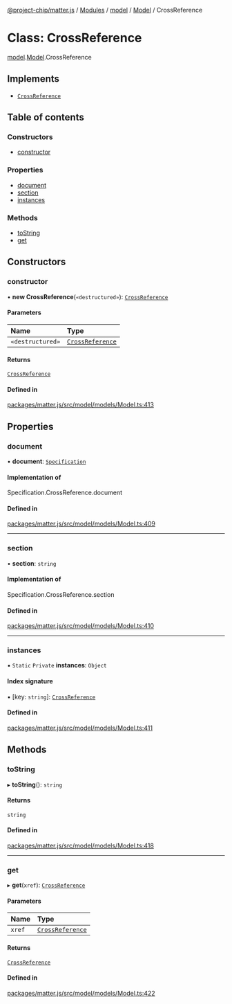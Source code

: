 [@project-chip/matter.js](../README.md) / [Modules](../modules.md) / [model](../modules/model.md) / [Model](../modules/model.Model.md) / CrossReference

# Class: CrossReference

[model](../modules/model.md).[Model](../modules/model.Model.md).CrossReference

## Implements

- [`CrossReference`](../modules/model.Specification.md#crossreference)

## Table of contents

### Constructors

- [constructor](model.Model.CrossReference.md#constructor)

### Properties

- [document](model.Model.CrossReference.md#document)
- [section](model.Model.CrossReference.md#section)
- [instances](model.Model.CrossReference.md#instances)

### Methods

- [toString](model.Model.CrossReference.md#tostring)
- [get](model.Model.CrossReference.md#get)

## Constructors

### constructor

• **new CrossReference**(`«destructured»`): [`CrossReference`](model.Model.CrossReference.md)

#### Parameters

| Name | Type |
| :------ | :------ |
| `«destructured»` | [`CrossReference`](../modules/model.Specification.md#crossreference) |

#### Returns

[`CrossReference`](model.Model.CrossReference.md)

#### Defined in

[packages/matter.js/src/model/models/Model.ts:413](https://github.com/project-chip/matter.js/blob/c15b1068/packages/matter.js/src/model/models/Model.ts#L413)

## Properties

### document

• **document**: [`Specification`](../enums/model.Specification-1.md)

#### Implementation of

Specification.CrossReference.document

#### Defined in

[packages/matter.js/src/model/models/Model.ts:409](https://github.com/project-chip/matter.js/blob/c15b1068/packages/matter.js/src/model/models/Model.ts#L409)

___

### section

• **section**: `string`

#### Implementation of

Specification.CrossReference.section

#### Defined in

[packages/matter.js/src/model/models/Model.ts:410](https://github.com/project-chip/matter.js/blob/c15b1068/packages/matter.js/src/model/models/Model.ts#L410)

___

### instances

▪ `Static` `Private` **instances**: `Object`

#### Index signature

▪ [key: `string`]: [`CrossReference`](model.Model.CrossReference.md)

#### Defined in

[packages/matter.js/src/model/models/Model.ts:411](https://github.com/project-chip/matter.js/blob/c15b1068/packages/matter.js/src/model/models/Model.ts#L411)

## Methods

### toString

▸ **toString**(): `string`

#### Returns

`string`

#### Defined in

[packages/matter.js/src/model/models/Model.ts:418](https://github.com/project-chip/matter.js/blob/c15b1068/packages/matter.js/src/model/models/Model.ts#L418)

___

### get

▸ **get**(`xref`): [`CrossReference`](model.Model.CrossReference.md)

#### Parameters

| Name | Type |
| :------ | :------ |
| `xref` | [`CrossReference`](../modules/model.Specification.md#crossreference) |

#### Returns

[`CrossReference`](model.Model.CrossReference.md)

#### Defined in

[packages/matter.js/src/model/models/Model.ts:422](https://github.com/project-chip/matter.js/blob/c15b1068/packages/matter.js/src/model/models/Model.ts#L422)
